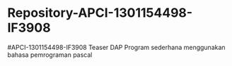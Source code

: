 # Repository-APCI-1301154498-IF3908
#APCI-1301154498-IF3908
            Teaser DAP 
            Program sederhana menggunakan bahasa pemrograman pascal
